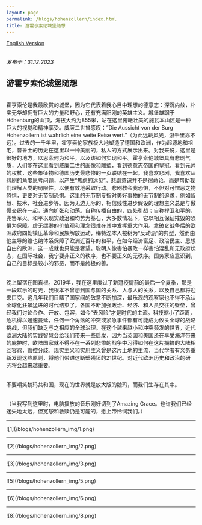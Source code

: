 ```yaml
---
layout: page
permalink: /blogs/hohenzollern/index.html
title: 游霍亨索伦城堡随想
---
```

[English Version](https://xudong-zhu01.github.io/blogs/hohenzollern_en)

<br>*发布于：31.12.2023*

## 游霍亨索伦城堡随想

<br>霍亨索伦是我最欣赏的城堡，因为它代表着我心目中理想的德意志：深沉内敛，朴实无华却拥有巨大的力量和野心，还有充满阳刚的英雄主义。城堡雄踞于Höhenburg的山顶，海拔大约为855米，站在这里俯瞰壮美的施瓦本山区是一种巨大的视觉和精神享受。威廉二世曾感叹：”Die Aussicht von der Burg Hohenzollern ist wahrlich eine weite Reise wert.”（为此远眺风光，游千里亦不远）。过去的一千年里，霍亨索伦家族极大地塑造了德国和欧洲，作为起源地和祖宅，普鲁士的历史在这里以一种美丽的，私人的方式展示出来。对我来说，这里是很好的地方，以思索何为和平，以及该如何实现和平。霍亨索伦城堡具有悲剧气质，人们能在这里看到威廉二世的画像和雕塑，看到德意志帝国的皇冠，看到元帅的权杖，这些象征物和德国历史最悲惨的一页联结在一起。我喜欢悲剧，我喜欢从悲剧的角度思考问题，以产生“焦虑的远见”。悲剧意识并不是宿命论，而是帮助我们理解人类的局限性，以便有效地采取行动。悲剧教会我恐惧，不但对可憎恶之物恐惧，更要对无节制恐惧。这里的无节制专指对美好事物的无节制的追求，例如智慧、技术、社会进步等。因为无边无际的，相信线性进步假设的理想主义总是与傲慢交织在一起，通向扩张和动荡。自称传播自由的，四处引战；自称捍卫和平的，兜售军火。和平以现实政治和均势为基石，大多数情况下，它以相互保证摧毁的恐惧为保障。虚无缥缈的价值观和理念很难在其中发挥重大作用。拿破仑战争后的欧洲政府四处镇压革命和民族解放运动，梅特涅本人被树为“反动派”的典型，然而由他主导的维也纳体系保障了欧洲近百年的和平，在如今经济富足、政治民主、思想自由的欧洲，这一成就也只能是奢望。聪明人像害怕暴政一样害怕混乱和无政府状态，在国际社会，我宁要非正义的秩序，也不要正义的无秩序。国务家应意识到，自己的目标是较小的邪恶，而不是终极的善。

<br>晚上留宿在图宾根。2019年，我在这里度过了新冠疫情前的最后一个夏季，那是一段欢乐的时光，我根本不曾想到国与国的关系、人与人的关系，以及自己都将迎来巨变。这几年我们目睹了国家间的敌意不断加深，最乐观的观察家也不得不承认全球化狂飙猛进的时代结束了。各国不断加强政治、经济、和人员交往的壁垒，曾经我们讨论合作、开放、包容，如今“去风险”才是时代的主流。科技缩小了距离，危机得以迅速蔓延，任何一个角落的冲突或紧急事件都有可能成为攸关全球的战略挑战，但我们缺乏与之相应的全球治理。在这个越来越小和冲突频发的世界，近代欧洲大陆的实践智慧会给我们带来一些启发，因为当英国和美国还在享受海洋带来的庇护时，欧陆国家就不得不在一系列悲惨的战争中习得如何在这片拥挤的大陆相互容忍，管控分歧。现实主义和实用主义曾是这片土地的主流，当代学者有义务重新发现这些原则，将他们带进这断壁残垣的21世纪。对近代欧洲历史和政治的研究将会越来越重要。

<br>不要嘲笑魏玛共和国，现在的世界就是放大版的魏玛，而我们生存在其中。

<br>（当我写到这里时，电脑播放的音乐刚好切到了Amazing Grace。也许我们已经迷失地太远，但宽恕和救赎仍是可能的，愿上帝怜悯我们。）

<hr>
![1](/blogs/hohenzollern_img/1.png)
<hr>
![2](/blogs/hohenzollern_img/2.png)
<hr>
![3](/blogs/hohenzollern_img/3.png)
<hr>
![5](/blogs/hohenzollern_img/5.png)
<hr>
![6](/blogs/hohenzollern_img/6.png)
<hr>
![8](/blogs/hohenzollern_img/8.png)

